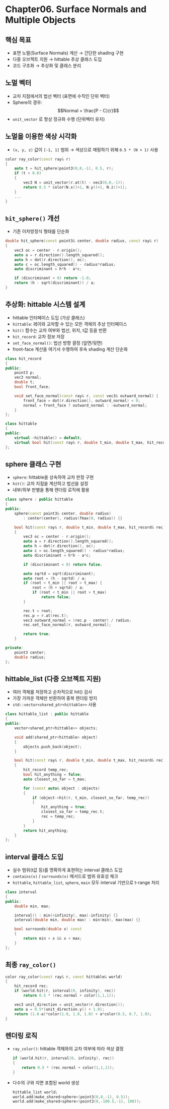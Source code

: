 # Chapter06. Surface Normals and Multiple Objects

## 핵심 목표
- 표면 노멀(Surface Normals) 계산 → 간단한 shading 구현
- 다중 오브젝트 지원 → hittable 추상 클래스 도입
- 코드 구조화 → 추상화 및 클래스 분리

## 노멀 벡터
- 교차 지점에서의 법선 벡터 (표면에 수직인 단위 벡터)
- Sphere의 경우:
    $$Normal = \frac{P - C}{r}$$
- `unit_vector` 로 항상 정규화 수행 (단위벡터 유지)

## 노멀을 이용한 색상 시각화
- `(x, y, z)` 값이 `[-1, 1]` 범위 → 색상으로 매핑하기 위해 `0.5 * (N + 1)` 사용

```CPP
color ray_color(const ray& r) 
{
    auto t = hit_sphere(point3(0,0,-1), 0.5, r);
    if (t > 0.0) 
    {
        vec3 N = unit_vector(r.at(t) - vec3(0,0,-1));
        return 0.5 * color(N.x()+1, N.y()+1, N.z()+1);
    }
    ...
}
```

## `hit_sphere()` 개선

- 기존 이차방정식 형태를 단순화

```CPP
double hit_sphere(const point3& center, double radius, const ray& r) 
{
    vec3 oc = center - r.origin();
    auto a = r.direction().length_squared();
    auto h = dot(r.direction(), oc);
    auto c = oc.length_squared() - radius*radius;
    auto discriminant = h*h - a*c;

    if (discriminant < 0) return -1.0;
    return (h - sqrt(discriminant)) / a;
}
```

## 추상화: hittable 시스템 설계
- hittable 인터페이스 도입 (가상 클래스)
- `hittable`: 레이와 교차할 수 있는 모든 객체의 추상 인터페이스
- `hit()` 함수는 교차 여부와 법선, 위치, t값 등을 반환
- `hit_record`: 교차 정보 저장
- `set_face_normal()`: 법선 방향 결정 (앞면/뒷면)
- front-face 계산을 여기서 수행하여 후속 shading 계산 단순화

```CPP
class hit_record 
{
public:
    point3 p;
    vec3 normal;
    double t;
    bool front_face;

    void set_face_normal(const ray& r, const vec3& outward_normal) {
        front_face = dot(r.direction(), outward_normal) < 0;
        normal = front_face ? outward_normal : -outward_normal;
    }
};

class hittable 
{
public:
    virtual ~hittable() = default;
    virtual bool hit(const ray& r, double t_min, double t_max, hit_record& rec) const = 0;
};

```

## sphere 클래스 구현
- `sphere`: hittable을 상속하여 교차 판정 구현
- `hit()`: 교차 지점을 계산하고 법선을 설정
- 내부/외부 판별을 통해 렌더링 로직에 활용

```CPP
class sphere : public hittable 
{
public:
    sphere(const point3& center, double radius)
        : center(center), radius(fmax(0, radius)) {}

    bool hit(const ray& r, double t_min, double t_max, hit_record& rec) const override
    {
        vec3 oc = center - r.origin();
        auto a = r.direction().length_squared();
        auto h = dot(r.direction(), oc);
        auto c = oc.length_squared() - radius*radius;
        auto discriminant = h*h - a*c;

        if (discriminant < 0) return false;

        auto sqrtd = sqrt(discriminant);
        auto root = (h - sqrtd) / a;
        if (root < t_min || root > t_max) {
            root = (h + sqrtd) / a;
            if (root < t_min || root > t_max)
                return false;
        }

        rec.t = root;
        rec.p = r.at(rec.t);
        vec3 outward_normal = (rec.p - center) / radius;
        rec.set_face_normal(r, outward_normal);

        return true;
    }

private:
    point3 center;
    double radius;
};
```

## hittable_list (다중 오브젝트 지원)
- 여러 객체를 저장하고 순차적으로 hit() 검사
- 가장 가까운 객체만 반환하여 중복 렌더링 방지
- `std::vector<shared_ptr<hittable>>` 사용

```CPP
class hittable_list : public hittable 
{
public:
    vector<shared_ptr<hittable>> objects;

    void add(shared_ptr<hittable> object)
    {
        objects.push_back(object);
    }

    bool hit(const ray& r, double t_min, double t_max, hit_record& rec) const override
    {
        hit_record temp_rec;
        bool hit_anything = false;
        auto closest_so_far = t_max;

        for (const auto& object : objects) 
        {
            if (object->hit(r, t_min, closest_so_far, temp_rec)) 
            {
                hit_anything = true;
                closest_so_far = temp_rec.t;
                rec = temp_rec;
            }
        }
        return hit_anything;
    }
};
```

## interval 클래스 도입
- 실수 범위(t값 등)를 명확하게 표현하는 interval 클래스 도입
- `contains(x)` / `surrounds(x)` 메서드로 범위 유효성 체크
- `hittable`, `hittable_list`, `sphere`, `main` 모두 interval 기반으로 t-range 처리

```CPP
class interval 
{
public:
    double min, max;

    interval() : min(+infinity), max(-infinity) {}
    interval(double min, double max) : min(min), max(max) {}

    bool surrounds(double x) const 
    {
        return min < x && x < max;
    }
};
```

## 최종 `ray_color()`

```CPP
color ray_color(const ray& r, const hittable& world) 
{
    hit_record rec;
    if (world.hit(r, interval(0, infinity), rec))
        return 0.5 * (rec.normal + color(1,1,1));

    vec3 unit_direction = unit_vector(r.direction());
    auto a = 0.5*(unit_direction.y() + 1.0);
    return (1.0-a)*color(1.0, 1.0, 1.0) + a*color(0.5, 0.7, 1.0);
}
```

## 렌더링 로직

- `ray_color()`: hittable 객체와의 교차 여부에 따라 색상 결정
    ```CPP
    if (world.hit(r, interval(0, infinity), rec)) 
    {
        return 0.5 * (rec.normal + color(1,1,1));
    }
    ```
- 다수의 구와 지면 포함된 world 생성
    ```CPP
    hittable_list world;
    world.add(make_shared<sphere>(point3(0,0,-1), 0.5));
    world.add(make_shared<sphere>(point3(0,-100.5,-1), 100));
    ```
